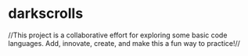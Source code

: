# darkscrolls
//This project is a collaborative effort for exploring some basic code languages. Add, innovate, create, and make this a fun way to practice!//
